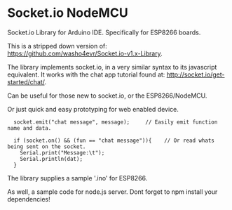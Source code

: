 # Socket.io NodeMCU
Socket.io Library for Arduino IDE.
Specifically for ESP8266 boards.

This is a stripped down version of:
      https://github.com/washo4evr/Socket.io-v1.x-Library.

The library implements socket.io, in a very similar syntax to its javascript equivalent.
It works with the chat app tutorial found at:
      http://socket.io/get-started/chat/.

Can be useful for those new to socket.io, or the ESP8266/NodeMCU.

Or just quick and easy prototyping for web enabled device.







      socket.emit("chat message", message);     // Easily emit function name and data.

      if (socket.on() && (fun == "chat message")){    // Or read whats being sent on the socket.
        Serial.print("Message:\t");
        Serial.println(dat);
      }





The library supplies a sample '.ino' for ESP8266.

As well, a sample code for node.js server.
Dont forget to npm install your dependencies!
